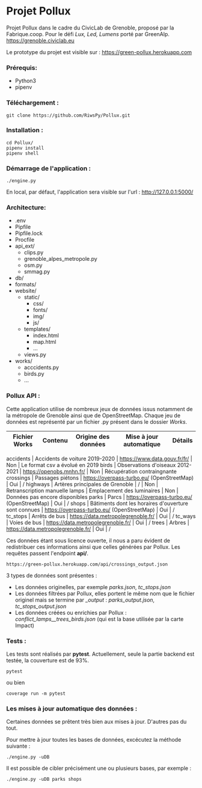 # Projet Pollux

Projet Pollux dans le cadre du CivicLab de Grenoble, proposé par la Fabrique.coop.
Pour le défi *Lux, Led, Lumens* porté par GreenAlp.
https://grenoble.civiclab.eu


Le prototype du projet est visible sur : https://green-pollux.herokuapp.com


### Prérequis:
* Python3
* pipenv


### Téléchargement :
```
git clone https://github.com/RiwsPy/Pollux.git
```

### Installation :
```
cd Pollux/
pipenv install
pipenv shell
```

### Démarrage de l'application :
```
./engine.py
```

En local, par défaut, l'application sera visible sur l'url :
http://127.0.0.1:5000/


### Architecture:
- .env
- Pipfile
- Pipfile.lock
- Procfile
- api_ext/
    - clips.py
    - grenoble_alpes_metropole.py
    - osm.py
    - smmag.py
- db/
- formats/
- website/
    - static/
        - css/
        - fonts/
        - img/
        - js/
    - templates/
        - index.html
        - map.html
        - ...
    - views.py
- works/
    - acccidents.py
    - birds.py
    - ...


### Pollux API :
Cette application utilise de nombreux jeux de données issus notamment de la métropole de Grenoble ainsi que de OpenStreetMap.
Chaque jeu de données est représenté par un fichier .py présent dans le dossier *Works*.

Fichier Works | Contenu | Origine des données | Mise à jour automatique | Détails
 --- | --- | ---  | --- | ---

accidents | Accidents de voiture 2019-2020 | https://www.data.gouv.fr/fr/ | Non | Le format csv a évolué en 2019
birds | Observations d'oiseaux 2012-2021 | https://openobs.mnhn.fr/ | Non | Récupération contraingnante
crossings | Passages piétons | https://overpass-turbo.eu/ (OpenStreetMap) | Oui | /
highways | Artères principales de Grenoble | / | Non | Retranscription manuelle
lamps | Emplacement des luminaires | Non | Données pas encore disponibles
parks | Parcs | https://overpass-turbo.eu/ (OpenStreetMap) | Oui | /
shops | Bâtiments dont les horaires d'ouverture sont connues | https://overpass-turbo.eu/ (OpenStreetMap) | Oui | /
tc_stops | Arrêts de bus | https://data.metropolegrenoble.fr/ | Oui | /
tc_ways | Voies de bus | https://data.metropolegrenoble.fr/ | Oui | /
trees | Arbres | https://data.metropolegrenoble.fr/ | Oui | /


Ces données étant sous licence ouverte, il nous a paru évident de redistribuer ces informations ainsi que celles générées par Pollux.
Les requêtes passent l'endpoint **api/**.

```
https://green-pollux.herokuapp.com/api/crossings_output.json
```

3 types de données sont présentes :
* Les données originelles, par exemple *parks.json*, *tc_stops.json*
* Les données filtrées par Pollux, elles portent le même nom que le fichier originel mais se termine par *_output* : *parks_output.json*, *tc_stops_output.json*
* Les données créées ou enrichies par Pollux : *conflict_lamps__trees_birds.json* (qui est la base utilisée par la carte Impact)


### Tests :
Les tests sont réalisés par **pytest**.
Actuellement, seule la partie backend est testée, la couverture est de 93%.

```
pytest
```
ou bien
```
coverage run -m pytest
```


### Les mises à jour automatique des données :
Certaines données se prêtent très bien aux mises à jour. D'autres pas du tout.


Pour mettre à jour toutes les bases de données, excécutez la méthode suivante :
```
./engine.py -uDB
```

Il est possible de cibler précisément une ou plusieurs bases, par exemple :
```
./engine.py -uDB parks shops
```

